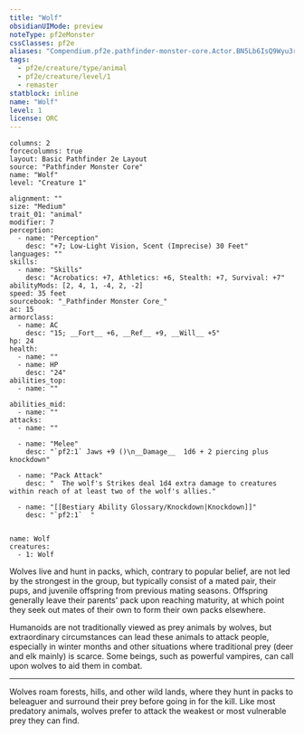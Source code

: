 ```yaml
---
title: "Wolf"
obsidianUIMode: preview
noteType: pf2eMonster
cssClasses: pf2e
aliases: "Compendium.pf2e.pathfinder-monster-core.Actor.BN5Lb6IsQ9Wyu3rL" 
tags:
  - pf2e/creature/type/animal
  - pf2e/creature/level/1
  - remaster
statblock: inline
name: "Wolf"
level: 1
license: ORC
---
```


```statblock
columns: 2
forcecolumns: true
layout: Basic Pathfinder 2e Layout
source: "Pathfinder Monster Core"
name: "Wolf"
level: "Creature 1"

alignment: ""
size: "Medium"
trait_01: "animal"
modifier: 7
perception:
  - name: "Perception"
    desc: "+7; Low-Light Vision, Scent (Imprecise) 30 Feet"
languages: ""
skills:
  - name: "Skills"
    desc: "Acrobatics: +7, Athletics: +6, Stealth: +7, Survival: +7"
abilityMods: [2, 4, 1, -4, 2, -2]
speed: 35 feet
sourcebook: "_Pathfinder Monster Core_"
ac: 15
armorclass:
  - name: AC
    desc: "15; __Fort__ +6, __Ref__ +9, __Will__ +5"
hp: 24
health:
  - name: ""
  - name: HP
    desc: "24"
abilities_top:
  - name: ""

abilities_mid:
  - name: ""
attacks:
  - name: ""

  - name: "Melee"
    desc: "`pf2:1` Jaws +9 ()\n__Damage__  1d6 + 2 piercing plus knockdown"

  - name: "Pack Attack"
    desc: "  The wolf's Strikes deal 1d4 extra damage to creatures within reach of at least two of the wolf's allies."

  - name: "[[Bestiary Ability Glossary/Knockdown|Knockdown]]"
    desc: "`pf2:1`  "
 
```

```encounter-table
name: Wolf
creatures:
  - 1: Wolf
```



Wolves live and hunt in packs, which, contrary to popular belief, are not led by the strongest in the group, but typically consist of a mated pair, their pups, and juvenile offspring from previous mating seasons. Offspring generally leave their parents' pack upon reaching maturity, at which point they seek out mates of their own to form their own packs elsewhere.

Humanoids are not traditionally viewed as prey animals by wolves, but extraordinary circumstances can lead these animals to attack people, especially in winter months and other situations where traditional prey (deer and elk mainly) is scarce. Some beings, such as powerful vampires, can call upon wolves to aid them in combat.

* * *

Wolves roam forests, hills, and other wild lands, where they hunt in packs to beleaguer and surround their prey before going in for the kill. Like most predatory animals, wolves prefer to attack the weakest or most vulnerable prey they can find.
